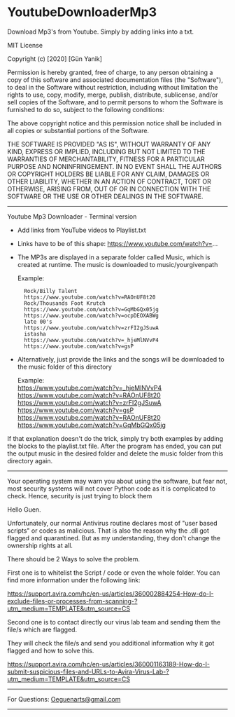 # YoutubeDownloaderMp3
Download Mp3's from Youtube. Simply by adding links into a txt. 

MIT License

Copyright (c) [2020] [Gün Yanik]

Permission is hereby granted, free of charge, to any person obtaining a copy
of this software and associated documentation files (the "Software"), to deal
in the Software without restriction, including without limitation the rights
to use, copy, modify, merge, publish, distribute, sublicense, and/or sell
copies of the Software, and to permit persons to whom the Software is
furnished to do so, subject to the following conditions:

The above copyright notice and this permission notice shall be included in all
copies or substantial portions of the Software.

THE SOFTWARE IS PROVIDED "AS IS", WITHOUT WARRANTY OF ANY KIND, EXPRESS OR
IMPLIED, INCLUDING BUT NOT LIMITED TO THE WARRANTIES OF MERCHANTABILITY,
FITNESS FOR A PARTICULAR PURPOSE AND NONINFRINGEMENT. IN NO EVENT SHALL THE
AUTHORS OR COPYRIGHT HOLDERS BE LIABLE FOR ANY CLAIM, DAMAGES OR OTHER
LIABILITY, WHETHER IN AN ACTION OF CONTRACT, TORT OR OTHERWISE, ARISING FROM,
OUT OF OR IN CONNECTION WITH THE SOFTWARE OR THE USE OR OTHER DEALINGS IN THE
SOFTWARE.


------------------------------------------------------------------------------


Youtube Mp3 Downloader - Terminal version

- Add links from YouTube videos to Playlist.txt
- Links have to be of this shape: https://www.youtube.com/watch?v=...
- The MP3s are displayed in a separate folder called Music, which is created at runtime. The music is downloaded to music/yourgivenpath 

	Example:

		Rock/Billy Talent															
		https://www.youtube.com/watch?v=RAOnUF8t20								
		Rock/Thousands Foot Krutch
		https://www.youtube.com/watch?v=GqMbGQx05jg			
		https://www.youtube.com/watch?v=ocpDEOXABWg		
		late 00's																
		https://www.youtube.com/watch?v=zrFI2gJSuwA					
		istasha										
		https://www.youtube.com/watch?v=_hjeMlNVvP4					
		https://www.youtube.com/watch?v=gsP

- Alternatively, just provide the links and the songs will be downloaded to the music folder of this directory								

	Example:	
		https://www.youtube.com/watch?v=_hjeMlNVvP4
		https://www.youtube.com/watch?v=RAOnUF8t20										
		https://www.youtube.com/watch?v=zrFI2gJSuwA
		https://www.youtube.com/watch?v=gsP								
		https://www.youtube.com/watch?v=RAOnUF8t20
		https://www.youtube.com/watch?v=GqMbGQx05jg


If that explanation doesn't do the trick, simply try both examples by adding the blocks to the playlist.txt file. After the program has ended, you can put the output music in the desired folder and delete the music folder from this directory again.
	
------------------------------------------------------------------------------


Your operating system may warn you about using the software, but fear not, most security systems will not cover Python code as it is complicated to check. Hence, security is just trying to block them


Hello Guen.

Unfortunately, our normal Antivirus routine declares most of "user based scripts" or codes as malicious. That is also the reason why the .dll got flagged and quarantined. But as my understanding, they don't change the ownership rights at all.

There should be 2 Ways to solve the problem. 

First one is to whitelist the Script / code or even the whole folder. You can find more information under the following link:

https://support.avira.com/hc/en-us/articles/360002884254-How-do-I-exclude-files-or-processes-from-scanning-?utm_medium=TEMPLATE&utm_source=CS

 
Second one is to contact directly our virus lab team and sending them the file/s which are flagged.

They will check the file/s and send you additional information why it got flagged and how to solve this.

https://support.avira.com/hc/en-us/articles/360001163189-How-do-I-submit-suspicious-files-and-URLs-to-Avira-Virus-Lab-?utm_medium=TEMPLATE&utm_source=CS


------------------------------------------------------------------------------


For Questions: Oeguenarts@gmail.com


------------------------------------------------------------------------------
